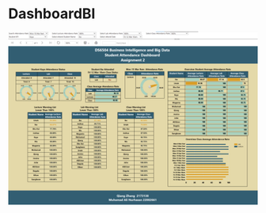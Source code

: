 # DashboardBI
![svg](https://github.com/qiangnz/DashboardBI/blob/master/DS6504AttendanceDashBoard/Dashboard.png)
